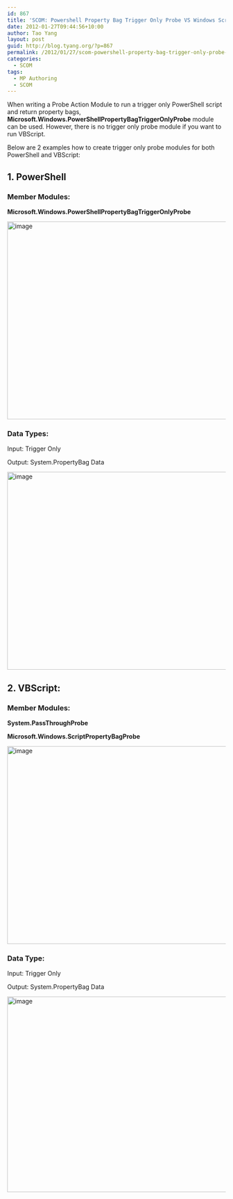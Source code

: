 ```yaml
---
id: 867
title: 'SCOM: Powershell Property Bag Trigger Only Probe VS Windows Script Property Bag Probe'
date: 2012-01-27T09:44:56+10:00
author: Tao Yang
layout: post
guid: http://blog.tyang.org/?p=867
permalink: /2012/01/27/scom-powershell-property-bag-trigger-only-probe-vs-windows-script-property-bag-probe/
categories:
  - SCOM
tags:
  - MP Authoring
  - SCOM
---
```

When writing a Probe Action Module to run a trigger only PowerShell script and return property bags, <strong>Microsoft.Windows.PowerShellPropertyBagTriggerOnlyProbe</strong> module can be used. However, there is no trigger only probe module if you want to run VBScript.

Below are 2 examples how to create trigger only probe modules for both PowerShell and VBScript:
<h2><span style="font-weight: bold;">1. PowerShell</span></h2>
<h3>Member Modules:</h3>
<strong>Microsoft.Windows.PowerShellPropertyBagTriggerOnlyProbe</strong>

<a href="http://blog.tyang.org/wp-content/uploads/2012/01/image27.png"><img style="background-image: none; padding-left: 0px; padding-right: 0px; display: inline; padding-top: 0px; border: 0px;" title="image" src="http://blog.tyang.org/wp-content/uploads/2012/01/image_thumb27.png" alt="image" width="580" height="455" border="0" /></a>
<h3>Data Types:</h3>
Input: Trigger Only

Output: System.PropertyBag Data

<a href="http://blog.tyang.org/wp-content/uploads/2012/01/image28.png"><img style="background-image: none; padding-left: 0px; padding-right: 0px; display: inline; padding-top: 0px; border: 0px;" title="image" src="http://blog.tyang.org/wp-content/uploads/2012/01/image_thumb28.png" alt="image" width="580" height="455" border="0" /></a>
<h2><span style="font-weight: bold;">2. VBScript:</span></h2>
<h3>Member Modules:</h3>
<strong>System.PassThroughProbe</strong>

<strong>Microsoft.Windows.ScriptPropertyBagProbe</strong>

<a href="http://blog.tyang.org/wp-content/uploads/2012/01/image29.png"><img style="background-image: none; padding-left: 0px; padding-right: 0px; display: inline; padding-top: 0px; border: 0px;" title="image" src="http://blog.tyang.org/wp-content/uploads/2012/01/image_thumb29.png" alt="image" width="580" height="455" border="0" /></a>
<h3>Data Type:</h3>
Input: Trigger Only

Output: System.PropertyBag Data

<a href="http://blog.tyang.org/wp-content/uploads/2012/01/image30.png"><img style="background-image: none; padding-left: 0px; padding-right: 0px; display: inline; padding-top: 0px; border: 0px;" title="image" src="http://blog.tyang.org/wp-content/uploads/2012/01/image_thumb30.png" alt="image" width="580" height="450" border="0" /></a>